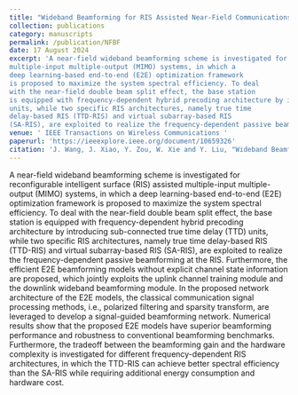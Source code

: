 ```yaml
---
title: "Wideband Beamforming for RIS Assisted Near-Field Communications"
collection: publications
category: manuscripts
permalink: /publication/NFBF
date: 17 August 2024
excerpt: 'A near-field wideband beamforming scheme is investigated for reconfigurable intelligent surface (RIS) assisted
multiple-input multiple-output (MIMO) systems, in which a
deep learning-based end-to-end (E2E) optimization framework
is proposed to maximize the system spectral efficiency. To deal
with the near-field double beam split effect, the base station
is equipped with frequency-dependent hybrid precoding architecture by introducing sub-connected true time delay (TTD)
units, while two specific RIS architectures, namely true time
delay-based RIS (TTD-RIS) and virtual subarray-based RIS
(SA-RIS), are exploited to realize the frequency-dependent passive beamforming at the RIS. '
venue: ' IEEE Transactions on Wireless Communications '
paperurl: 'https://ieeexplore.ieee.org/document/10659326'
citation: 'J. Wang, J. Xiao, Y. Zou, W. Xie and Y. Liu, "Wideband Beamforming for RIS Assisted Near-Field Communications," in IEEE Transactions on Wireless Communications, 2024, accept to appear.'
---
```


A near-field wideband beamforming scheme is investigated for reconfigurable intelligent surface (RIS) assisted
multiple-input multiple-output (MIMO) systems, in which a
deep learning-based end-to-end (E2E) optimization framework
is proposed to maximize the system spectral efficiency. To deal
with the near-field double beam split effect, the base station
is equipped with frequency-dependent hybrid precoding architecture by introducing sub-connected true time delay (TTD)
units, while two specific RIS architectures, namely true time
delay-based RIS (TTD-RIS) and virtual subarray-based RIS
(SA-RIS), are exploited to realize the frequency-dependent passive beamforming at the RIS. Furthermore, the efficient E2E
beamforming models without explicit channel state information
are proposed, which jointly exploits the uplink channel training
module and the downlink wideband beamforming module. In the
proposed network architecture of the E2E models, the classical
communication signal processing methods, i.e., polarized filtering
and sparsity transform, are leveraged to develop a signal-guided
beamforming network. Numerical results show that the proposed
E2E models have superior beamforming performance and robustness to conventional beamforming benchmarks. Furthermore,
the tradeoff between the beamforming gain and the hardware
complexity is investigated for different frequency-dependent RIS
architectures, in which the TTD-RIS can achieve better spectral
efficiency than the SA-RIS while requiring additional energy
consumption and hardware cost.
